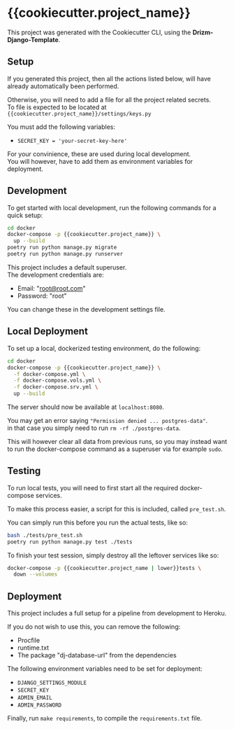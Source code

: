 # {{cookiecutter.project_name}}

This project was generated with
the Cookiecutter CLI,
using the **Drizm-Django-Template**.

## Setup

If you generated this project,
then all the actions listed below,
will have already automatically
been performed.

Otherwise,
you will need to add a file for
all the project related secrets.  
To file is expected to be located at
``{{cookiecutter.project_name}}/settings/keys.py``

You must add the following variables:  
- ``SECRET_KEY = 'your-secret-key-here'``

For your convinience, these are
used during local development.  
You will however, have to add them
as environment variables for deployment.

## Development

To get started with local development,
run the following commands for a
quick setup:  
````bash
cd docker
docker-compose -p {{cookiecutter.project_name}} \
  up --build
poetry run python manage.py migrate
poetry run python manage.py runserver
````

This project includes a default
superuser.  
The development credentials are:  
- Email: "root@root.com"
- Password: "root"

You can change these in the
development settings file.

## Local Deployment

To set up a local, dockerized
testing environment, do the following:  
````bash
cd docker
docker-compose -p {{cookiecutter.project_name}} \
  -f docker-compose.yml \
  -f docker-compose.vols.yml \
  -f docker-compose.srv.yml \
  up --build
````

The server should now be
available at ``localhost:8080``.

You may get an error saying
``"Permission denied ... postgres-data"``.  
in that case you simply need to run
``rm -rf ./postgres-data``.

This will however clear
all data from previous runs,
so you may instead want to
run the docker-compose command
as a superuser via for example ``sudo``.

## Testing

To run local tests,
you will need to first start
all the required docker-compose
services.

To make this process easier,
a script for this is included,
called ``pre_test.sh``.

You can simply run this before
you run the actual tests, like so:
````bash
bash ./tests/pre_test.sh
poetry run python manage.py test ./tests
````

To finish your test session,
simply destroy all the leftover
services like so:
````bash
docker-compose -p {{cookiecutter.project_name | lower}}tests \
  down --volumes
````

## Deployment

This project includes a full
setup for a pipeline
from development to Heroku.

If you do not wish to use this,
you can remove the following:  
- Procfile
- runtime.txt
- The package "dj-database-url" from the dependencies

The following environment
variables need to be set
for deployment:
- ``DJANGO_SETTINGS_MODULE``
- ``SECRET_KEY``
- ``ADMIN_EMAIL``
- ``ADMIN_PASSWORD``

Finally, run ``make requirements``,
to compile the ``requirements.txt`` file.

